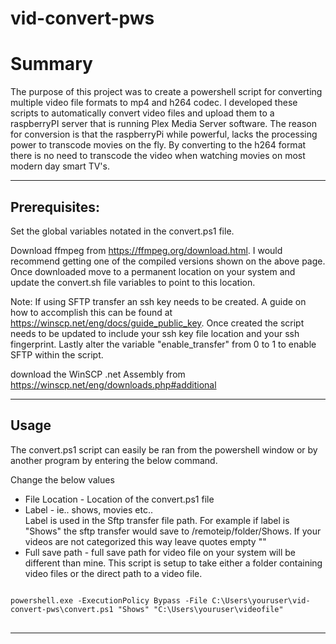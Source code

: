 # vid-convert-pws

<h1>Summary</h1>

<p>The purpose of this project was to create a powershell script for converting multiple video file formats to mp4 and h264 codec. I developed these scripts to automatically convert video files and upload them to a raspberryPI server that is running Plex Media Server software. The reason for conversion is that the raspberryPi while powerful, lacks the processing power to transcode movies on the fly. By converting to the h264 format there is no need to transcode the video when watching movies on most modern day smart TV's.
</p>

<hr/>
 
<h2>Prerequisites:</h2>

<p>Set the global variables notated in the convert.ps1 file.</p>

<p>Download ffmpeg from <a href="https://ffmpeg.org/download.html">https://ffmpeg.org/download.html</a>. I would recommend getting one of the compiled versions shown on the above page. Once downloaded move to a permanent location on your system and update the convert.sh file variables to point to this location.</p>

<p>Note: If using SFTP transfer an ssh key needs to be created. A guide on how to accomplish this can be found at <a href="https://winscp.net/eng/docs/guide_public_key">https://winscp.net/eng/docs/guide_public_key</a>. Once created the script needs to be updated to include your ssh key file location and your ssh fingerprint. Lastly alter the variable "enable_transfer" from 0 to 1 to enable SFTP within the script.</p>

download the WinSCP .net Assembly from https://winscp.net/eng/downloads.php#additional

<hr />

<h2>Usage</h2>
<p>
The convert.ps1 script can easily be ran from the powershell window or by another program by entering the below command.
</p>
<p>
Change the below values
</p>
<ul>

<li>File Location - Location of the convert.ps1 file</li>

<li>Label - ie.. shows, movies etc..</li>Label is used in the Sftp transfer file path. For example if label is "Shows" the sftp transfer would save to /remoteip/folder/Shows. If your videos are not categorized this way leave quotes empty ""

<li>Full save path - full save path for video file on your system will be different than mine. This script is setup to take either a folder containing video files or the direct path to a video file.</li>

</ul>

<pre>
<code>
powershell.exe -ExecutionPolicy Bypass -File C:\Users\youruser\vid-convert-pws\convert.ps1 "Shows" "C:\Users\youruser\videofile"
</code>
</pre>

<hr/>
